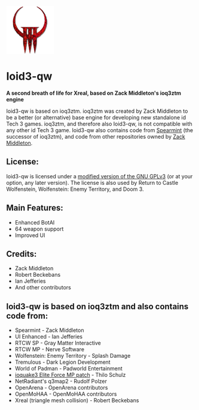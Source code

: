 <img src="https://raw.githubusercontent.com/ioid3-games/ioid3-qw/master/misc/quakewars.png" width="128">

# Ioid3-qw 

**A second breath of life for Xreal, based on Zack Middleton's ioq3ztm engine**

Ioid3-qw is based on ioq3ztm. ioq3ztm was created by Zack Middleton to be a better (or alternative) base engine for developing new standalone id Tech 3 games. ioq3ztm, and therefore also Ioid3-qw, is not compatible with any other id Tech 3 game. Ioid3-qw also contains code from [Spearmint](http://spearmint.pw/) (the successor of ioq3ztm), and code from other repositories owned by [Zack Middleton](https://github.com/zturtleman?tab=repositories).


## License:

Ioid3-qw is licensed under a [modified version of the GNU GPLv3](COPYING.txt#L625) (or at your option, any later version). The license is also used by Return to Castle Wolfenstein, Wolfenstein: Enemy Territory, and Doom 3.


## Main Features:
  * Enhanced BotAI
  * 64 weapon support
  * Improved UI


## Credits:

* Zack Middleton
* Robert Beckebans
* Ian Jefferies
* And other contributors


## Ioid3-qw is based on ioq3ztm and also contains code from:

* Spearmint - Zack Middleton
* UI Enhanced - Ian Jefferies
* RTCW SP - Gray Matter Interactive
* RTCW MP - Nerve Software
* Wolfenstein: Enemy Territory - Splash Damage
* Tremulous - Dark Legion Development
* World of Padman - Padworld Entertainment
* [ioquake3 Elite Force MP patch](http://thilo.kickchat.com/efport-progress/) - Thilo Schulz
* NetRadiant's q3map2 - Rudolf Polzer
* OpenArena - OpenArena contributors
* OpenMoHAA - OpenMoHAA contributors
* Xreal (triangle mesh collision) - Robert Beckebans
